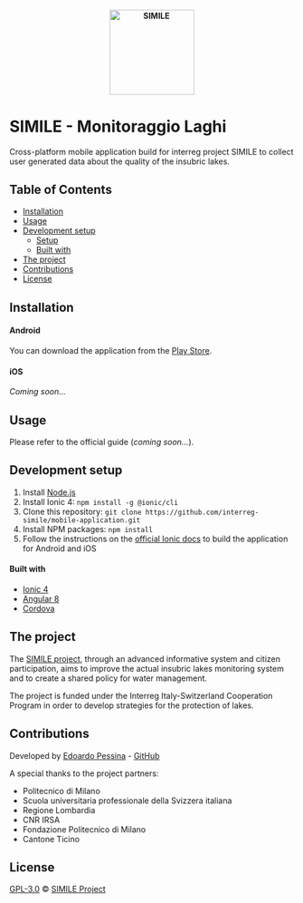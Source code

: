 <h4 align="center">
<img src="https://raw.githubusercontent.com/interreg-simile/mobile-application/master/docs/media/logo.png" width="150" alt="SIMILE">
</h4>

# SIMILE - Monitoraggio Laghi

Cross-platform mobile application build for interreg project SIMILE to collect user generated
data about the quality of the insubric lakes.


## Table of Contents

- [Installation](#installation)
- [Usage](#usage)
- [Development setup](#development-setup)
    - [Setup](#setup)
    - [Built with](#built-with)
- [The project](#the-project)
- [Contributions](#contributions)
- [License](#license)


## Installation

#### Android 

You can download the application from the [Play Store](https://play.google.com/store/apps/details?id=com.polimi.simile&hl=it).

#### iOS

*Coming soon...*


## Usage

Please refer to the official guide (*coming soon...*).


## Development setup

1. Install [Node.js](https://nodejs.org/it/download/)
1. Install Ionic 4: ```npm install -g @ionic/cli```
1. Clone this repository: ```git clone https://github.com/interreg-simile/mobile-application.git``` 
1. Install NPM packages: ```npm install```
1. Follow the instructions on the [official Ionic docs](https://ionicframework.com/docs/) to build the application for Android and iOS

#### Built with

- [Ionic 4](https://ionicframework.com/)
- [Angular 8](https://angular.io/)
- [Cordova](https://cordova.apache.org/)

## The project

The [SIMILE project](https://progetti.interreg-italiasvizzera.eu/it/b/78/sistemainformativoperilmonitoraggiointegratodeilaghiinsubriciedeiloroe), 
through an advanced informative system and citizen participation, aims to improve the actual insubric lakes monitoring
system and to create a shared policy for water management. 

The project is funded under the Interreg Italy-Switzerland Cooperation Program in order to develop strategies for the
protection of lakes.


## Contributions

Developed by [Edoardo Pessina](mailto:edoardopessina@yahoo.it) - [GitHub](https://github.com/epessina)

A special thanks to the project partners:

- Politecnico di Milano
- Scuola universitaria professionale della Svizzera italiana
- Regione Lombardia
- CNR IRSA
- Fondazione Politecnico di Milano
- Cantone Ticino


## License

[GPL-3.0](https://choosealicense.com/licenses/gpl-3.0) © [SIMILE Project](mailto:interreg-simile@polimi.it)
